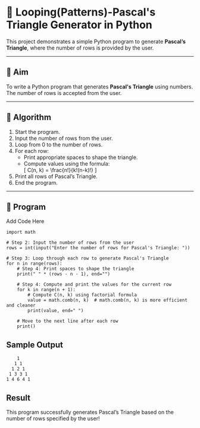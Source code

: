 # 🔺 Looping(Patterns)-Pascal's Triangle Generator in Python

This project demonstrates a simple Python program to generate **Pascal’s Triangle**, where the number of rows is provided by the user.

---

## 🎯 Aim

To write a Python program that generates **Pascal's Triangle** using numbers. The number of rows is accepted from the user.

---

## 🧠 Algorithm

1. Start the program.
2. Input the number of rows from the user.
3. Loop from 0 to the number of rows.
4. For each row:
   - Print appropriate spaces to shape the triangle.
   - Compute values using the formula:  
     \[
     C(n, k) = \frac{n!}{k!(n-k)!}
     \]
5. Print all rows of Pascal’s Triangle.
6. End the program.

---

## 🧪 Program
Add Code Here
```
import math

# Step 2: Input the number of rows from the user
rows = int(input("Enter the number of rows for Pascal's Triangle: "))

# Step 3: Loop through each row to generate Pascal's Triangle
for n in range(rows):
    # Step 4: Print spaces to shape the triangle
    print(" " * (rows - n - 1), end="")

    # Step 4: Compute and print the values for the current row
    for k in range(n + 1):
        # Compute C(n, k) using factorial formula
        value = math.comb(n, k)  # math.comb(n, k) is more efficient and cleaner
        print(value, end=" ")

    # Move to the next line after each row
    print()
```


## Sample Output
```
    1 
   1 1 
  1 2 1 
 1 3 3 1 
1 4 6 4 1
```

## Result
This program successfully generates Pascal’s Triangle based on the number of rows specified by the user!
